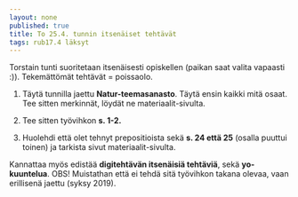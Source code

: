 ```yaml
---
layout: none
published: true
title: To 25.4. tunnin itsenäiset tehtävät
tags: rub17.4 läksyt
---
```

Torstain tunti suoritetaan itsenäisesti opiskellen (paikan saat valita vapaasti :)). Tekemättömät tehtävät = poissaolo.

1. Täytä tunnilla jaettu **Natur-teemasanasto**. Täytä ensin kaikki mitä osaat. Tee sitten merkinnät, löydät ne materiaalit-sivulta.

2. Tee sitten työvihkon **s. 1-2.**

3. Huolehdi että olet tehnyt prepositioista sekä **s. 24 että 25** (osalla puuttui toinen) ja tarkista sivut materiaalit-sivulta.


Kannattaa myös edistää **digitehtävän itsenäisiä tehtäviä**, sekä **yo-kuuntelua**. OBS! Muistathan että ei tehdä sitä työvihkon takana olevaa, vaan erillisenä jaettu (syksy 2019).
